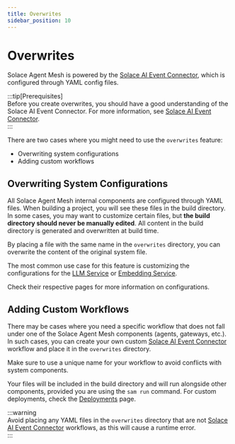 ```yaml
---
title: Overwrites
sidebar_position: 10
---
```


# Overwrites

Solace Agent Mesh is powered by the [Solace AI Event Connector](../../user-guide/solace-ai-connector.md), which is configured through YAML config files.

:::tip[Prerequisites]  
Before you create overwrites, you should have a good understanding of the Solace AI Event Connector. For more information, see [Solace AI Event Connector](../../user-guide/solace-ai-connector.md).  
:::

There are two cases where you might need to use the `overwrites` feature:

- Overwriting system configurations
- Adding custom workflows

## Overwriting System Configurations

All Solace Agent Mesh internal components are configured through YAML files. When building a project, you will see these files in the build directory. In some cases, you may want to customize certain files, but **the build directory should never be manually edited**. All content in the build directory is generated and overwritten at build time.

By placing a file with the same name in the `overwrites` directory, you can overwrite the content of the original system file.

The most common use case for this feature is customizing the configurations for the [LLM Service](./services/llm-service.md) or [Embedding Service](./services/embedding-service.md).

Check their respective pages for more information on configurations.

## Adding Custom Workflows

There may be cases where you need a specific workflow that does not fall under one of the Solace Agent Mesh components (agents, gateways, etc.). In such cases, you can create your own custom [Solace AI Event Connector](../../user-guide/solace-ai-connector.md) workflow and place it in the `overwrites` directory.

Make sure to use a unique name for your workflow to avoid conflicts with system components.

Your files will be included in the build directory and will run alongside other components, provided you are using the `sam run` command. For custom deployments, check the [Deployments](../../deployment/deploy.md) page.

:::warning  
Avoid placing any YAML files in the `overwrites` directory that are not [Solace AI Event Connector](../../user-guide/solace-ai-connector.md) workflows, as this will cause a runtime error.  
:::

